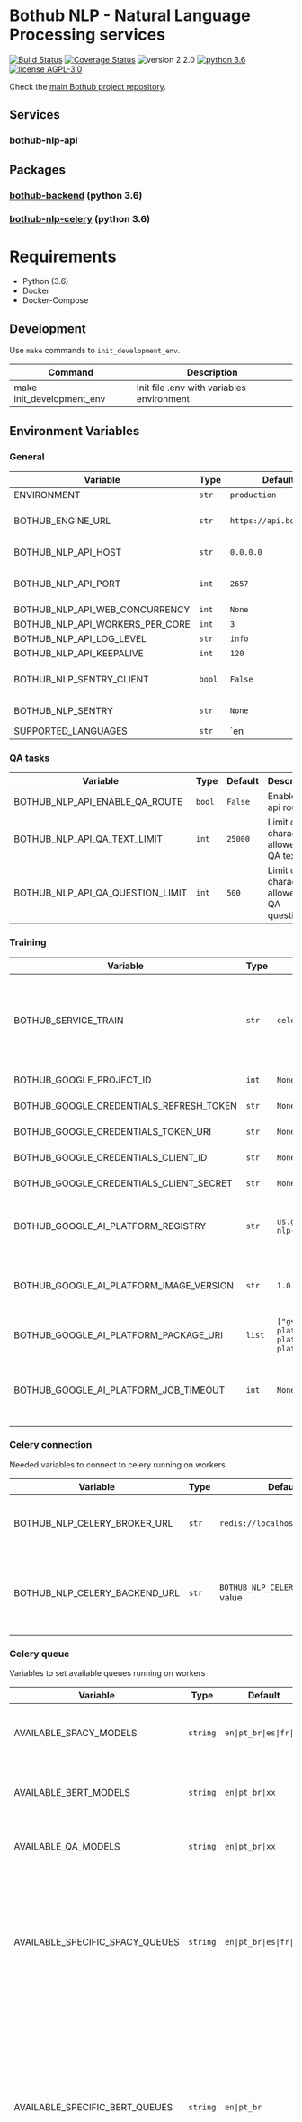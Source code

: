 # Bothub NLP - Natural Language Processing services

[![Build Status](https://travis-ci.org/bothub-it/bothub-nlp-api.svg?branch=master)](https://travis-ci.org/bothub-it/bothub-nlp-api) [![Coverage Status](https://coveralls.io/repos/github/bothub-it/bothub-nlp-api/badge.svg)](https://coveralls.io/github/bothub-it/bothub-nlp-api) ![version 2.2.0](https://img.shields.io/badge/version-2.2.0-blue.svg) [![python 3.6](https://img.shields.io/badge/python-3.6-green.svg)](https://docs.python.org/3.6/whatsnew/changelog.html) [![license AGPL-3.0](https://img.shields.io/badge/license-AGPL--3.0-red.svg)](https://github.com/udomobi/bothub-nlp/blob/master/LICENSE)

Check the [main Bothub project repository](https://github.com/Ilhasoft/bothub).


## Services

### bothub-nlp-api

## Packages

### [bothub-backend](https://github.com/bothub-it/bothub-backend) (python 3.6)

### [bothub-nlp-celery](https://github.com/bothub-it/bothub-nlp-celery) (python 3.6)


# Requirements

* Python (3.6)
* Docker
* Docker-Compose

## Development

Use ```make``` commands to ```init_development_env```.

| Command | Description |
|--|--|
| make init_development_env | Init file .env with variables environment

## Environment Variables

### General

| Variable | Type | Default | Description |
|--|--|--|--|
| ENVIRONMENT | `str` | `production` | |
| BOTHUB_ENGINE_URL | `str` | `https://api.bothub.it` | Web service api url |
| BOTHUB_NLP_API_HOST | `str` | `0.0.0.0` | Web service ip |
| BOTHUB_NLP_API_PORT | `int` | `2657` | Web service port |
| BOTHUB_NLP_API_WEB_CONCURRENCY | `int` | `None` |  |
| BOTHUB_NLP_API_WORKERS_PER_CORE | `int` | `3` |  |
| BOTHUB_NLP_API_LOG_LEVEL | `str` | `info` |  |
| BOTHUB_NLP_API_KEEPALIVE | `int` | `120` |  |
| BOTHUB_NLP_SENTRY_CLIENT | `bool` | `False` | Enable Sentry Client |
| BOTHUB_NLP_SENTRY | `str` | `None` | Sentry Client URL |
| SUPPORTED_LANGUAGES | `str` | `en|pt` | Set supported languages. Separate languages using `|` |

### QA tasks

| Variable | Type | Default | Description |
|--|--|--|--|
| BOTHUB_NLP_API_ENABLE_QA_ROUTE | `bool` | `False` | Enable QA api route |
| BOTHUB_NLP_API_QA_TEXT_LIMIT | `int` | `25000` | Limit of characters allowed in QA text |
| BOTHUB_NLP_API_QA_QUESTION_LIMIT | `int` | `500` | Limit of characters allowed in QA question |


### Training

| Variable | Type | Default | Description |
|--|--|--|--|
| BOTHUB_SERVICE_TRAIN | `str` | `celery` | 'celery' to train on celery worker or 'ai-platform' to use GCP service |
| BOTHUB_GOOGLE_PROJECT_ID | `int` | `None` | GCP project id |
| BOTHUB_GOOGLE_CREDENTIALS_REFRESH_TOKEN | `str` | `None` | GCP credentials |
| BOTHUB_GOOGLE_CREDENTIALS_TOKEN_URI | `str` | `None` | GCP credentials |
| BOTHUB_GOOGLE_CREDENTIALS_CLIENT_ID | `str` | `None` | GCP credentials |
| BOTHUB_GOOGLE_CREDENTIALS_CLIENT_SECRET | `str` | `None` | GCP credentials |
| BOTHUB_GOOGLE_AI_PLATFORM_REGISTRY | `str` | `us.gcr.io/bothub/bothub-nlp-ai-platform` | Google Container Registry (GCR) project url |
| BOTHUB_GOOGLE_AI_PLATFORM_IMAGE_VERSION | `str` | `1.0.0` | String to match built image version in google GCR |
| BOTHUB_GOOGLE_AI_PLATFORM_PACKAGE_URI | `list` | `["gs://poc-training-ai-platform/bothub-nlp-ai-platform/bothub-nlp-ai-platform-0.1.tar.gz"]` |  |
| BOTHUB_GOOGLE_AI_PLATFORM_JOB_TIMEOUT | `int` | `None` | Time limit a job can run before sending a cancel signal |

### Celery connection
Needed variables to connect to celery running on workers

| Variable | Type | Default | Description |
|--|--|--|--|
| BOTHUB_NLP_CELERY_BROKER_URL | `str` | `redis://localhost:6379/0	` | `Celery Broker URL, check usage instructions in Celery Docs` |
| BOTHUB_NLP_CELERY_BACKEND_URL | `str` | `BOTHUB_NLP_CELERY_BROKER_URL` value | Celery Backend URL, check usage instructions in [Celery Docs](http://docs.celeryproject.org/en/latest/index.html) |

### Celery queue
Variables to set available queues running on workers

| Variable | Type | Default | Description |
|--|--|--|--|
| AVAILABLE_SPACY_MODELS | `string` | <code>en&#124;pt_br&#124;es&#124;fr&#124;ru</code> | Available SPACY models of working nodes |
| AVAILABLE_BERT_MODELS | `string` | <code>en&#124;pt_br&#124;xx</code> | Available BERT models of working nodes |
| AVAILABLE_QA_MODELS | `string` | <code>en&#124;pt_br&#124;xx</code> | Available QA models of working nodes |
| AVAILABLE_SPECIFIC_SPACY_QUEUES | `string` | <code>en&#124;pt_br&#124;es&#124;fr&#124;ru</code> | Available languages with word2vec models. It means there is workers listening to `en-SPACY, pt_br-SPACY, ...` queues |
| AVAILABLE_SPECIFIC_BERT_QUEUES | `string` | <code>en&#124;pt_br</code> | Available languages with BERT models. It means there is workers listening to `en-BERT, pt_br-BERT` queues. Other languages will be sent to `multilang-BERT` queue |
| AVAILABLE_SPECIFIC_QA_QUEUES | `string` | <code>en&#124;pt_br</code> | Available languages with QA models. It means there is workers listening to `en-QA, pt_br-QA` queues. Other languages will be sent to `multilang-QA` queue |
| AVAILABLE_SPECIFIC_QUEUES | `string` | `""` | Languages without model that need to be handled in exclusive queues. It means there is workers listening to `""` queue. Other languages will be sent to `multilang` queue |
